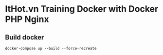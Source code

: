 # ItHot.vn Training Docker with Docker PHP Nginx

## Build docker

    docker-compose up --build --force-recreate
